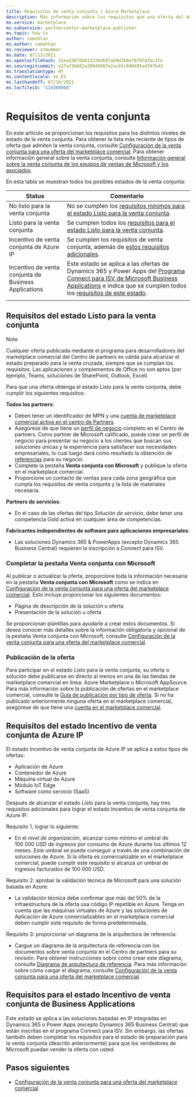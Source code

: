 ```yaml
---
title: Requisitos de venta conjunta | Azure Marketplace
description: Más información sobre los requisitos que una oferta del marketplace comercial de Microsoft debe cumplir para ser apta para el estado Listo para la venta conjunta o Incentivo de venta conjunta.
ms.service: marketplace
ms.subservice: partnercenter-marketplace-publisher
ms.topic: how-to
author: vamahtan
ms.author: vamahtan
ms.reviewer: stmummer
ms.date: 07/13/2021
ms.openlocfilehash: 31ea2d07db013220db97ab9d3b0e7879f83bc3fe
ms.sourcegitcommit: e2fa73b682a30048907e2acb5c890495ad397bd3
ms.translationtype: HT
ms.contentlocale: es-ES
ms.lasthandoff: 07/16/2021
ms.locfileid: "114388068"
---
```

# <a name="co-sell-requirements"></a>Requisitos de venta conjunta

En este artículo se proporcionan los requisitos para los distintos niveles de estado de la venta conjunta. Para obtener la lista más reciente de tipos de oferta que admiten la venta conjunta, consulte [Configuración de la venta conjunta para una oferta del marketplace comercial](co-sell-configure.md). Para obtener información general sobre la venta conjunta, consulte [Información general sobre la venta conjunta de los equipos de ventas de Microsoft y los asociados](co-sell-overview.md).

En esta tabla se muestran todos los posibles estados de la venta conjunta:

| Status | Comentario |
| ------------ | ------------- |
| No listo para la venta conjunta | No se cumplen los [requisitos mínimos para el estado Listo para la venta conjunta](#requirements-for-co-sell-ready-status). |
| Listo para la venta conjunta | Se cumplen todos los [requisitos para el estado Listo para la venta conjunta](#requirements-for-co-sell-ready-status). |
| Incentivo de venta conjunta de Azure IP | Se cumplen los requisitos de venta conjunta, además de [estos requisitos adicionales](#requirements-for-azure-ip-co-sell-incentive-status). |
| Incentivo de venta conjunta de Business Applications | Este estado se aplica a las ofertas de Dynamics 365 y Power Apps del [Programa Connect para ISV de Microsoft Business Applications](business-applications-isv-program.md) e indica que se cumplen todos los [requisitos de este estado](#requirements-for-business-applications-co-sell-incentive-status). |
|||

## <a name="requirements-for-co-sell-ready-status"></a>Requisitos del estado Listo para la venta conjunta

> [!NOTE]
> Cualquier oferta publicada mediante el programa para desarrolladores del marketplace comercial del Centro de partners es válida para alcanzar el estado preparado para la venta cruzada, siempre que se cumplan los requisitos. Las aplicaciones y complementos de Office no son aptos (por ejemplo, Teams, soluciones de SharePoint, Outlook, Excel)

Para que una oferta obtenga el estado Listo para la venta conjunta, debe cumplir los siguientes requisitos:

**Todos los partners**:

- Deben tener un identificador de MPN y una [cuenta de marketplace comercial activa en el centro de Partners](create-account.md).
- Asegúrese de que tiene un [perfil de negocio](/partner-center/create-a-marketing-profile) completo en el Centro de partners. Como partner de Microsoft calificado, puede crear un perfil de negocio para presentar su negocio a los clientes que buscan sus soluciones únicas y la experiencia para satisfacer sus necesidades empresariales, lo cual luego dará como resultado la obtención de [referencias](/partner-center/referrals) para su negocio.
- Complete la pestaña **Venta conjunta con Microsoft** y publique la oferta en el marketplace comercial.
- Proporcione un contacto de ventas para cada zona geográfica que cumpla los requisitos de venta conjunta y la lista de materiales necesaria.

**Partners de servicios**:

- En el caso de las ofertas del tipo _Solución de servicio_, debe tener una competencia Gold activa en cualquier área de competencias.

**Fabricantes independientes de software para aplicaciones empresariales**:

- Las soluciones Dynamics 365 & PowerApps (excepto Dynamics 365 Business Central) requieren la inscripción a Connect para ISV.

### <a name="complete-the-co-sell-with-microsoft-tab"></a>Completar la pestaña Venta conjunta con Microsoft

Al publicar o actualizar la oferta, proporcione toda la información necesaria en la pestaña **Venta conjunta con Microsoft** como se indica en [Configuración de la venta conjunta para una oferta del marketplace comercial](./co-sell-configure.md). Esto incluye proporcionar los siguientes documentos:

- Página de descripción de la solución u oferta
- Presentación de la solución u oferta

Se proporcionan plantillas para ayudarle a crear estos documentos. Si desea conocer más detalles sobre la información obligatoria y opcional de la pestaña Venta conjunta con Microsoft, consulte [Configuración de la venta conjunta para una oferta del marketplace comercial](./co-sell-configure.md).

### <a name="publish-your-offer-live"></a>Publicación de la oferta

Para participar en el estado Listo para la venta conjunta, su oferta o solución debe publicarse en directo al menos en una de las tiendas de marketplace comercial en línea: Azure Marketplace o Microsoft AppSource. Para más información sobre la publicación de ofertas en el marketplace comercial, consulte la [Guía de publicación por tipo de oferta](publisher-guide-by-offer-type.md). Si no ha publicado anteriormente ninguna oferta en el marketplace comercial, asegúrese de que tiene una [cuenta en el marketplace comercial](create-account.md).

## <a name="requirements-for-azure-ip-co-sell-incentive-status"></a>Requisitos del estado Incentivo de venta conjunta de Azure IP

El estado Incentivo de venta conjunta de Azure IP se aplica a estos tipos de ofertas:

- Aplicación de Azure
- Contenedor de Azure
- Máquina virtual de Azure
- Módulo IoT Edge
- Software como servicio (SaaS)

Después de alcanzar el estado Listo para la venta conjunta, hay tres requisitos adicionales para lograr el estado Incentivo de venta conjunta de Azure IP:

Requisito 1, lograr lo siguiente:

- En el _nivel de organización_, alcanzar como mínimo el umbral de 100 000 USD de ingresos por consumo de Azure durante los últimos 12 meses. Este umbral se puede conseguir a través de una combinación de soluciones de Azure. Si la oferta es comercializable en el marketplace comercial, puede cumplir este requisito si alcanza un umbral de ingresos facturados de 100 000 USD.

Requisito 2: aprobar la validación técnica de Microsoft para una solución basada en Azure:
- La validación técnica debe confirmar que más del 50% de la infraestructura de la oferta usa código IP repetible en Azure. Tenga en cuenta que las máquinas virtuales de Azure y las soluciones de Aplicación de Azure comercializables en el marketplace comercial deben cumplir este requisito de forma predeterminada.

Requisito 3: proporcionar un diagrama de la arquitectura de referencia:
- Cargue un diagrama de la arquitectura de referencia con los documentos sobre venta conjunta en el Centro de partners para su revisión. Para obtener instrucciones sobre cómo crear este diagrama, consulte [Diagrama de arquitectura de referencia](reference-architecture-diagram.md). Para más información sobre cómo cargar el diagrama, consulte [Configuración de la venta conjunta para una oferta del marketplace comercial](./co-sell-configure.md).

## <a name="requirements-for-business-applications-co-sell-incentive-status"></a>Requisitos para el estado Incentivo de venta conjunta de Business Applications

Este estado se aplica a las soluciones basadas en IP integradas en Dynamics 365 o Power Apps (excepto Dynamics 365 Business Central) que están inscritas en el programa Connect para ISV. Sin embargo, las ofertas también deben completar los requisitos para el estado de preparación para la venta conjunta (descrito anteriormente) para que los vendedores de Microsoft puedan vender la oferta con usted.

## <a name="next-steps"></a>Pasos siguientes

- [Configuración de la venta conjunta para una oferta del marketplace comercial](./co-sell-configure.md)